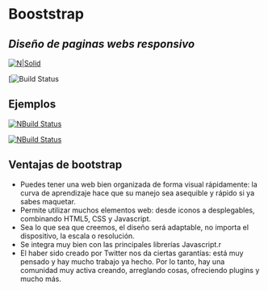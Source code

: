 # Booststrap
## _Diseño de paginas webs responsivo_

[![N|Solid](https://getbootstrap.com/docs/4.0/assets/img/favicons/favicon-32x32.png)](https://getbootstrap.com/)

[![Build Status](https://www.lucushost.com/blog/wp-content/uploads/2019/10/bootstrap.png)

## Ejemplos
[![NBuild Status](https://getbootstrap.com/docs/5.0/assets/img/examples/headers.png)](https://getbootstrap.com/docs/5.0/examples/headers/)

[![NBuild Status](https://getbootstrap.com/docs/5.0/assets/img/examples/sidebars.png)](https://getbootstrap.com/docs/5.0/examples/headers/)

## Ventajas de bootstrap

- Puedes tener una web bien organizada de forma visual rápidamente: la curva de aprendizaje hace que su manejo sea asequible y rápido si ya sabes maquetar.
- Permite utilizar muchos elementos web: desde iconos a desplegables, combinando HTML5, CSS y Javascript.
- Sea lo que sea que creemos, el diseño será adaptable, no importa el dispositivo, la escala o resolución.
- Se integra muy bien con las principales librerías Javascript.r
- El haber sido creado por Twitter nos da ciertas garantías: está muy pensado y hay mucho trabajo ya hecho. Por lo tanto, hay una comunidad muy activa creando, arreglando cosas, ofreciendo plugins y mucho más.


